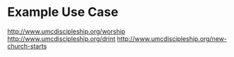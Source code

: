 # Example Use Case

http://www.umcdiscipleship.org/worship
http://www.umcdiscipleship.org/drint
http://www.umcdiscipleship.org/new-church-starts

